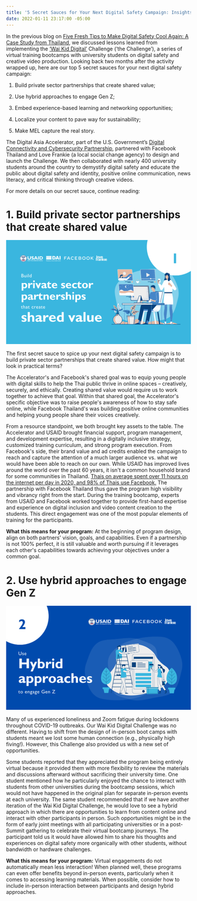 ```yaml
---
title: '5 Secret Sauces for Your Next Digital Safety Campaign: Insights from Thailand'
date: 2022-01-11 23:17:00 -05:00
---
```


In the previous blog on [Five Fresh Tips to Make Digital Safety Cool Again: A Case Study from Thailand](https://dai-global-digital.com/five-fresh-tips-to-make-digital-safety-cool-again-a-case-study-from-thailand.html), we discussed lessons learned from implementing the [‘Wai Kid Digital’](https://th.usembassy.gov/united-states-celebrates-young-leaders-of-digital-literacy-in-thailand/) Challenge (‘the Challenge’), a series of virtual training bootcamps with university students on digital safety and creative video production. Looking back two months after the activity wrapped up, here are our top 5 secret sauces for your next digital safety campaign:

1. Build private sector partnerships that create shared value;

2. Use hybrid approaches to engage Gen Z;

3. Embed experience-based learning and networking opportunities;

4. Localize your content to pave way for sustainability;

5. Make MEL capture the real story.

The Digital Asia Accelerator, part of the U.S. Government’s [Digital Connectivity and Cybersecurity Partnership](https://www.state.gov/digital-connectivity-and-cybersecurity-partnership/), partnered with Facebook Thailand and Love Frankie (a local social change agency) to design and launch the Challenge. We then collaborated with nearly 400 university students around the country to demystify digital safety and educate the public about digital safety and identity, positive online communication, news literacy, and critical thinking through creative videos.

For more details on our secret sauce, continue reading:

# 1. Build private sector partnerships that create shared value

![priv sector partnerships.png](/uploads/priv%20sector%20partnerships.png)

The first secret sauce to spice up your next digital safety campaign is to build private sector partnerships that create shared value. How might that look in practical terms?

The Accelerator's and Facebook's shared goal was to equip young people with digital skills to help the Thai public thrive in online spaces – creatively, securely, and ethically. Creating shared value would require us to work together to achieve that goal. Within that shared goal, the Accelerator's specific objective was to raise people's awareness of how to stay safe online, while Facebook Thailand's was building positive online communities and helping young people share their voices creatively.

From a resource standpoint, we both brought key assets to the table. The Accelerator and USAID brought financial support, program management, and development expertise, resulting in a digitally inclusive strategy, customized training curriculum, and strong program execution. From Facebook's side, their brand value and ad credits enabled the campaign to reach and capture the attention of a much larger audience vs. what we would have been able to reach on our own. While USAID has improved lives around the world over the past 60 years, it isn't a common household brand for some communities in Thailand. [Thais on average spent over 11 hours on the internet per day in 2020, and 98% of Thais use Facebook.](https://www.bangkokpost.com/business/2099991/time-spent-on-internet-surges-in-2020) The partnership with Facebook Thailand thus gave the program high visibility and vibrancy right from the start. During the training bootcamp, experts from USAID and Facebook worked together to provide first-hand expertise and experience on digital inclusion and video content creation to the students. This direct engagement was one of the most popular elements of training for the participants.

**What this means for your program:** At the beginning of program design, align on both partners' vision, goals, and capabilities. Even if a partnership is not 100% perfect, it is still valuable and worth pursuing if it leverages each other's capabilities towards achieving your objectives under a common goal.

# 2. Use hybrid approaches to engage Gen Z

![hybrid approaches.png](/uploads/hybrid%20approaches.png)

Many of us experienced loneliness and Zoom fatigue during lockdowns throughout COVID-19 outbreaks. Our Wai Kid Digital Challenge was no different. Having to shift from the design of in-person boot camps with students meant we lost some human connection (e.g., physically high fiving!). However, this Challenge also provided us with a new set of opportunities.

Some students reported that they appreciated the program being entirely virtual because it provided them with more flexibility to review the materials and discussions afterward without sacrificing their university time. One student mentioned how he particularly enjoyed the chance to interact with students from other universities during the bootcamp sessions, which would not have happened in the original plan for separate in-person events at each university. The same student recommended that if we have another iteration of the Wai Kid Digital Challenge, he would love to see a hybrid approach in which there are opportunities to learn from content online and interact with other participants in person. Such opportunities might be in the form of early joint meetings with all participating universities or in a post-Summit gathering to celebrate their virtual bootcamp journeys. The participant told us it would have allowed him to share his thoughts and experiences on digital safety more organically with other students, without bandwidth or hardware challenges.

**What this means for your program:** Virtual engagements do not automatically mean less interaction! When planned well, these programs can even offer benefits beyond in-person events, particularly when it comes to accessing learning materials. When possible, consider how to include in-person interaction between participants and design hybrid approaches.
